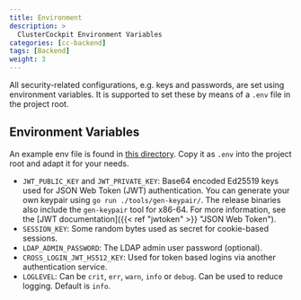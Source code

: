 ```yaml
---
title: Environment
description: >
  ClusterCockpit Environment Variables
categories: [cc-backend]
tags: [Backend]
weight: 3
---
```


All security-related configurations, e.g. keys and passwords, are set using
environment variables. It is supported to set these by means of a `.env` file in
the project root.

## Environment Variables

An example env file is found in
[this directory](https://github.com/ClusterCockpit/cc-backend/tree/master/configs "env-template.txt").
Copy it as `.env` into the project root and adapt it for your needs.

- `JWT_PUBLIC_KEY` and `JWT_PRIVATE_KEY`: Base64 encoded Ed25519 keys used for
  JSON Web Token (JWT) authentication. You can generate your own keypair using `go
run ./tools/gen-keypair/`. The release binaries also include the
  `gen-keypair` tool for x86-64. For more information, see the
  [JWT documentation]({{< ref "jwtoken" >}} "JSON Web Token").
- `SESSION_KEY`: Some random bytes used as secret for cookie-based sessions.
- `LDAP_ADMIN_PASSWORD`: The LDAP admin user password (optional).
- `CROSS_LOGIN_JWT_HS512_KEY`: Used for token based logins via another
  authentication service.
- `LOGLEVEL`: Can be `crit`, `err`, `warn`, `info` or `debug`. Can be used to
  reduce logging. Default is `info`.
